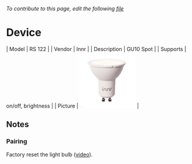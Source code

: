
*To contribute to this page, edit the following
[file](https://github.com/Koenkk/zigbee2mqtt.io/blob/master/docgen/device_page_notes.js)*

# Device

| Model | RS 122  |
| Vendor  | Innr  |
| Description | GU10 Spot |
| Supports | on/off, brightness |
| Picture | ![../images/devices/RS-122.jpg](../images/devices/RS-122.jpg) |

## Notes


### Pairing
Factory reset the light bulb ([video](https://www.youtube.com/watch?v=4zkpZSv84H4)).

